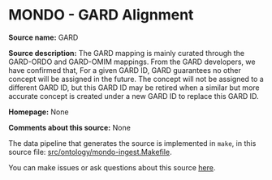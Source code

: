 # MONDO - GARD Alignment

**Source name:** GARD

**Source description:** The GARD mapping is mainly curated through the GARD-ORDO and GARD-OMIM mappings. From the GARD developers, we have confirmed that, For a given GARD ID,  GARD guarantees no other concept will be assigned in the future.   The concept will not be assigned to a different GARD ID, but this GARD ID may be retired  when a similar but more accurate concept is created under a new GARD ID to replace this GARD ID.


**Homepage:** None

**Comments about this source:** None





The data pipeline that generates the source is implemented in `make`, in this source file: [src/ontology/mondo-ingest.Makefile](https://github.com/monarch-initiative/mondo-ingest/blob/main/src/ontology/mondo-ingest.Makefile).

You can make issues or ask questions about this source [here](https://github.com/monarch-initiative/mondo-ingest/issues).
